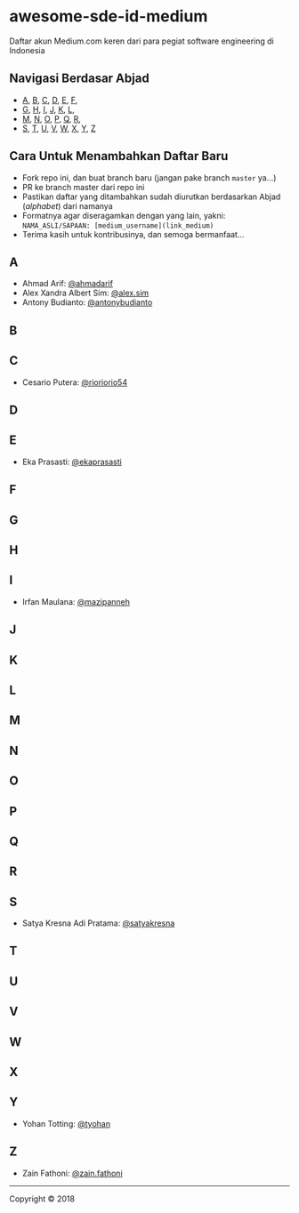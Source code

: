 # awesome-sde-id-medium

Daftar akun Medium.com keren dari para pegiat software engineering di Indonesia

## Navigasi Berdasar Abjad

+ [A](#a), [B](#b), [C](#c), [D](#d), [E](#e), [F](#f), 
+ [G](#g), [H](#h), [I](#i), [J](#j), [K](#k), [L](#l), 
+ [M](#m), [N](#n), [O](#o), [P](#p), [Q](#q), [R](#r), 
+ [S](#s), [T](#t), [U](#u), [V](#v), [W](#w), [X](#x), [Y](#y), [Z](#z)

## Cara Untuk Menambahkan Daftar Baru

+ Fork repo ini, dan buat branch baru (jangan pake branch `master` ya...)
+ PR ke branch master dari repo ini
+ Pastikan daftar yang ditambahkan sudah diurutkan berdasarkan Abjad (*alphabet*) dari namanya
+ Formatnya agar diseragamkan dengan yang lain, yakni: `NAMA_ASLI/SAPAAN: [medium_username](link_medium)`
+ Terima kasih untuk kontribusinya, dan semoga bermanfaat...

## A

+ Ahmad Arif: [@ahmadarif](https://medium.com/@ahmadarif)
+ Alex Xandra Albert Sim: [@alex.sim](https://medium.com/@alex.sim)
+ Antony Budianto: [@antonybudianto](https://medium.com/@antonybudianto)

## B

## C

+ Cesario Putera: [@rioriorio54](https://medium.com/@rioriorio54)

## D

## E

+ Eka Prasasti: [@ekaprasasti](https://medium.com/@ekaprasasti)

## F

## G

## H

## I

+ Irfan Maulana: [@mazipanneh](https://medium.com/@mazipanneh)

## J

## K

## L

## M

## N

## O

## P

## Q

## R

## S

+ Satya Kresna Adi Pratama: [@satyakresna](https://medium.com/@satyakresna)

## T

## U

## V

## W

## X

## Y

+ Yohan Totting: [@tyohan](https://medium.com/@tyohan)

## Z

+ Zain Fathoni: [@zain.fathoni](https://medium.com/@zain.fathoni)

----


Copyright © 2018
